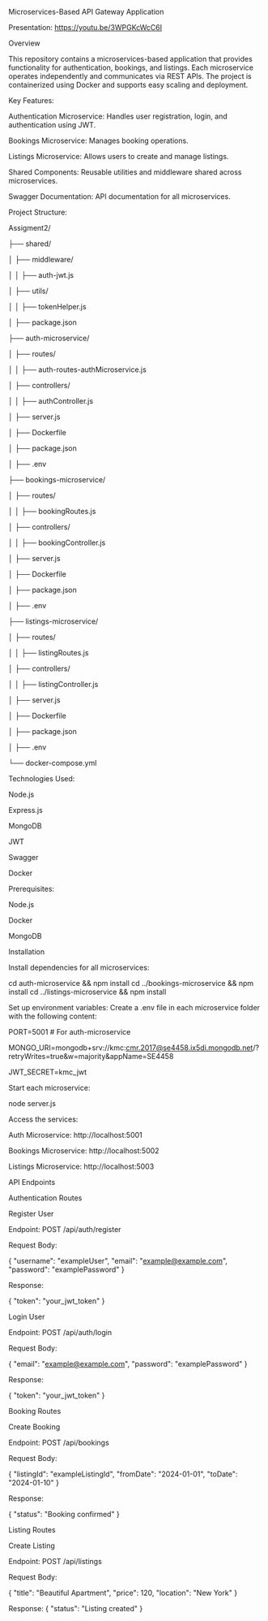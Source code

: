 Microservices-Based  API Gateway Application

Presentation: https://youtu.be/3WPGKcWcC6I


Overview

This repository contains a microservices-based application that provides functionality for authentication, bookings, and listings. Each microservice operates independently and communicates via REST APIs. The project is containerized using Docker and supports easy scaling and deployment.

Key Features:

Authentication Microservice: Handles user registration, login, and authentication using JWT.

Bookings Microservice: Manages booking operations.

Listings Microservice: Allows users to create and manage listings.

Shared Components: Reusable utilities and middleware shared across microservices.

Swagger Documentation: API documentation for all microservices.


Project Structure:

Assigment2/

├── shared/

│   ├── middleware/

│   │   ├── auth-jwt.js

│   ├── utils/

│   │   ├── tokenHelper.js

│   ├── package.json

├── auth-microservice/

│   ├── routes/

│   │   ├── auth-routes-authMicroservice.js

│   ├── controllers/

│   │   ├── authController.js

│   ├── server.js

│   ├── Dockerfile

│   ├── package.json

│   ├── .env

├── bookings-microservice/

│   ├── routes/

│   │   ├── bookingRoutes.js

│   ├── controllers/

│   │   ├── bookingController.js

│   ├── server.js

│   ├── Dockerfile

│   ├── package.json

│   ├── .env

├── listings-microservice/

│   ├── routes/

│   │   ├── listingRoutes.js

│   ├── controllers/

│   │   ├── listingController.js

│   ├── server.js

│   ├── Dockerfile

│   ├── package.json

│   ├── .env

└── docker-compose.yml



Technologies Used:

Node.js

Express.js

MongoDB

JWT

Swagger 

Docker




Prerequisites:

Node.js 

Docker

MongoDB 

Installation

Install dependencies for all microservices:

cd auth-microservice && npm install
cd ../bookings-microservice && npm install
cd ../listings-microservice && npm install


Set up environment variables:
Create a .env file in each microservice folder with the following content:

PORT=5001  # For auth-microservice 

MONGO_URI=mongodb+srv://kmc:cmr.2017@se4458.ix5di.mongodb.net/?retryWrites=true&w=majority&appName=SE4458

JWT_SECRET=kmc_jwt

Start each microservice:

node server.js

Access the services:

Auth Microservice: http://localhost:5001

Bookings Microservice: http://localhost:5002

Listings Microservice: http://localhost:5003


API Endpoints

Authentication Routes

Register User

Endpoint: POST /api/auth/register

Request Body:

{
  "username": "exampleUser",
  "email": "example@example.com",
  "password": "examplePassword"
}

Response:

{
  "token": "your_jwt_token"
}

Login User

Endpoint: POST /api/auth/login

Request Body:

{
  "email": "example@example.com",
  "password": "examplePassword"
}

Response:

{
  "token": "your_jwt_token"
}

Booking Routes

Create Booking

Endpoint: POST /api/bookings

Request Body:

{
  "listingId": "exampleListingId",
  "fromDate": "2024-01-01",
  "toDate": "2024-01-10"
}

Response:

{
  "status": "Booking confirmed"
}

Listing Routes

Create Listing

Endpoint: POST /api/listings

Request Body:

{
  "title": "Beautiful Apartment",
  "price": 120,
  "location": "New York"
}

Response:
{
  "status": "Listing created"
}
